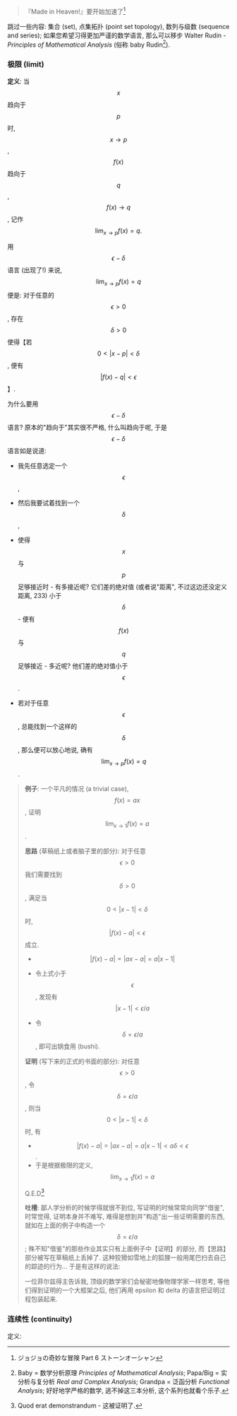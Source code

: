 > 『Made in Heaven!』要开始加速了[^1]

跳过一些内容: 集合 (set), 点集拓扑 (point set topology), 数列与级数 (sequence and series); 如果您希望习得更加严谨的数学语言, 那么可以移步 Walter Rudin - *Principles of Mathematical Analysis* (俗称 baby Rudin[^2]).

### 极限 (limit)

**定义**: 当 $$x$$ 趋向于 $$p$$ 时, $$x\rightarrow p$$ , $$f(x)$$ 趋向于 $$q$$, $$f(x)\rightarrow q$$ , 记作 $$\lim_{x\rightarrow p}f(x)=q.$$

用 $$\epsilon - \delta$$ 语言 (出现了!) 来说, $$\lim_{x\rightarrow p}f(x)=q$$ 便是: 对于任意的 $$\epsilon>0$$ , 存在 $$\delta>0$$ 使得【若 $$0<|x-p|<\delta$$,  便有 $$|f(x)-q|<\epsilon$$ 】.

为什么要用 $$\epsilon - \delta$$ 语言? 原本的"趋向于"其实很不严格, 什么叫趋向于呢, 于是 $$\epsilon - \delta$$ 语言如是说道:

- 我先任意选定一个 $$\epsilon$$,

- 然后我要试着找到一个 $$\delta$$,

- 使得 $$x$$ 与 $$p$$ 足够接近时 - 有多接近呢? 它们差的绝对值 (或者说"距离", 不过这边还没定义距离, 233) 小于 $$\delta$$  - 便有 $$f(x)$$ 与 $$q$$ 足够接近 - 多近呢? 他们差的绝对值小于 $$\epsilon$$.

- 若对于任意 $$\epsilon$$, 总能找到一个这样的 $$\delta$$, 那么便可以放心地说, 确有$$\lim_{x\rightarrow p}f(x)=q$$.

> **例子**: 一个平凡的情况 (a trivial case), $$f(x)=ax$$, 证明 $$\lim_{x\rightarrow 1}f(x)=a$$.
>
> **思路** (草稿纸上或者脑子里的部分): 对于任意 $$\epsilon>0$$ 我们需要找到 $$\delta>0$$, 满足当 $$0<|x-1|<\delta$$ 时, $$|f(x)-a|<\epsilon$$ 成立.
>
> - $$|f(x)-a|=|ax-a|=a|x-1|$$
>
> - 令上式小于 $$\epsilon$$, 发现有 $$|x-1|<\epsilon/a$$
> - 令 $$\delta=\epsilon/a$$ , 即可出锅食用 (bushi).
>
> **证明** (写下来的正式的书面的部分): 对任意 $$\epsilon>0$$ , 令 $$\delta=\epsilon/a$$, 则当 $$0<|x-1|<\delta$$ 时, 有
>
> - $$|f(x)-a|=|ax-a|=a|x-1|<a\delta<\epsilon$$.
> - 于是根据极限的定义,  $$\lim_{x\rightarrow 1}f(x)=a$$
>
> Q.E.D[^3]
>
> **吐槽**: 鄙人学分析的时候学得就很不到位, 写证明的时候常常向同学"借鉴", 时常觉得, 证明本身并不难写, 难得是想到并"构造"出一些证明需要的东西, 就如在上面的例子中构造一个 $$\delta=\epsilon/a$$; 殊不知"借鉴"的那些作业其实只有上面例子中【证明】的部分, 而【思路】部分被写在草稿纸上丢掉了.
> 这种狡猾如雪地上的狐狸一般用尾巴扫去自己的踪迹的行为...
> 于是有这样的说法:
>
> 一位菲尔兹得主告诉我, 顶级的数学家们会秘密地像物理学家一样思考, 等他们得到证明的一个大框架之后, 他们再用 epsilon 和 delta 的语言把证明过程包装起来.

### 连续性 (continuity)

定义: 

[^1]: ジョジョの奇妙な冒険 Part 6 ストーンオーシャン
[^2]: Baby = 数学分析原理 *Principles of Mathematical Analysis*; Papa/Big = 实分析与复分析 *Real and Complex Analysis*; Grandpa = 泛函分析 *Functional Analysis*; 好好地学严格的数学, 逃不掉这三本分析, 这个系列也就看个乐子.
[^3]: Quod erat demonstrandum - 这被证明了.
